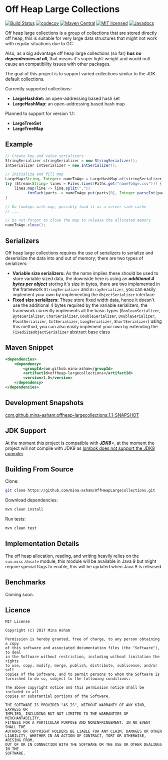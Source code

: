 # Off Heap Large Collections
[![Build Status](https://travis-ci.org/mina-asham/OffHeapLargeCollections.svg?branch=master)](https://travis-ci.org/mina-asham/OffHeapLargeCollections) [![codecov](https://codecov.io/gh/mina-asham/OffHeapLargeCollections/branch/master/graph/badge.svg)](https://codecov.io/gh/mina-asham/OffHeapLargeCollections) [![Maven Central](https://maven-badges.herokuapp.com/maven-central/com.github.mina-asham/offheap-largecollections/badge.svg)](https://maven-badges.herokuapp.com/maven-central/com.github.mina-asham/offheap-largecollections) [![MIT licensed](https://img.shields.io/badge/license-MIT-blue.svg)](./LICENSE) [![Javadocs](http://javadoc.io/badge/com.github.mina-asham/offheap-largecollections.svg)](http://javadoc.io/doc/com.github.mina-asham/offheap-largecollections)

Off heap large collections is a group of collections that are stored directly off heap, this is suitable for very large data structures that might not work with regular situations due to GC.

Also, as a big advantage off heap large collections (so far) ***has no dependencies at all***, that means it's super light-weight and would nott cause an compatibility issues with other packages.

The goal of this project is to support varied collections similar to the JDK default collections.

Currently supported collections:
* **LargeHashSet:** an open-addressing based hash set
* **LargeHashMap:** an open-addressing based hash map

Planned to support for version 1.1:
* **LargeTreeSet**
* **LargeTreeMap**

## Example
```java
// Create key and value serializers
StringSerializer stringSerializer = new StringSerializer();
IntSerializer intSerializer = new IntSerializer();

// Initialize and fill map
LargeMap<String, Integer> nameToAge = LargeHashMap.of(stringSerializer, intSerializer);
try (Stream<String> lines = Files.lines(Paths.get("nameToAge.csv"))) {
    lines.map(line -> line.split(","))
         .forEach(parts -> nameToAge.put(parts[0], Integer.parseInt(parts[1])));
}

// Do lookups with map, possibly load it as a server side cache
// ...

// Do not forgot to close the map to release the allocated memory
nameToAge.close();
```

## Serializers
Off heap large collections requires the use of serializers to serialize and deserialize the data into and out of memory; there are two types of serializers:
* **Variable size serializers:** As the name implies these should be used to store variable sized data, the downside here is using an ***additional 4 bytes per object*** storing it's size in bytes, there are two implemented in the framework `StringSerializer` and `ArraySerializer`, you can easily implement your own by implementing the `ObjectSerializer` interface
* **Fixed size serializers:** These store fixed width data, hence it doesn't use the additional 4 bytes required by the variable serializers, the framework currently implements all the basic types (`BooleanSerializer`, `ByteSerializer`, `CharSerializer`, `DoubleSerializer`, `DoubleSerializer`, `FloatSerializer`, `IntSerializer`, `LongSerializer`, `ShortSerializer`) using this method, you can also easily implement your own by extending the `FixedSizeObjectSerializer` abstract base class

## Maven Snippet
```xml
<dependencies>
    <dependency>
        <groupId>com.github.mina-asham</groupId>
        <artifactId>offheap-largecollections</artifactId>
        <version>1.0</version>
    </dependency>
</dependencies>
```

## Development Snapshots
[com.github.mina-asham:offheap-largecollections:1.1-SNAPSHOT](https://oss.sonatype.org/content/repositories/snapshots/com/github/mina-asham/offheap-largecollections/1.1-SNAPSHOT/)

## JDK Support
At the moment this project is compatible with ***JDK8+***, at the moment the project will not compile with JDK9 as [lombok does not support the JDK9 compiler](https://github.com/rzwitserloot/lombok/issues/985)

## Building From Source
Clone:
```bash
git clone https://github.com/mina-asham/OffHeapLargeCollections.git
```

Download dependencies:
```bash
mvn clean install
```

Run tests:
```bash
mvn clean test
```

## Implementation Details
The off heap allocation, reading, and writing heavily relies on the `sun.misc.Unsafe` module, this module will be available in Java 9 but might require special flags to enable, this will be updated when Java 9 is released.

## Benchmarks
Coming soon.

## Licence
```
MIT License

Copyright (c) 2017 Mina Asham

Permission is hereby granted, free of charge, to any person obtaining a copy
of this software and associated documentation files (the "Software"), to deal
in the Software without restriction, including without limitation the rights
to use, copy, modify, merge, publish, distribute, sublicense, and/or sell
copies of the Software, and to permit persons to whom the Software is
furnished to do so, subject to the following conditions:

The above copyright notice and this permission notice shall be included in all
copies or substantial portions of the Software.

THE SOFTWARE IS PROVIDED "AS IS", WITHOUT WARRANTY OF ANY KIND, EXPRESS OR
IMPLIED, INCLUDING BUT NOT LIMITED TO THE WARRANTIES OF MERCHANTABILITY,
FITNESS FOR A PARTICULAR PURPOSE AND NONINFRINGEMENT. IN NO EVENT SHALL THE
AUTHORS OR COPYRIGHT HOLDERS BE LIABLE FOR ANY CLAIM, DAMAGES OR OTHER
LIABILITY, WHETHER IN AN ACTION OF CONTRACT, TORT OR OTHERWISE, ARISING FROM,
OUT OF OR IN CONNECTION WITH THE SOFTWARE OR THE USE OR OTHER DEALINGS IN THE
SOFTWARE.
```
